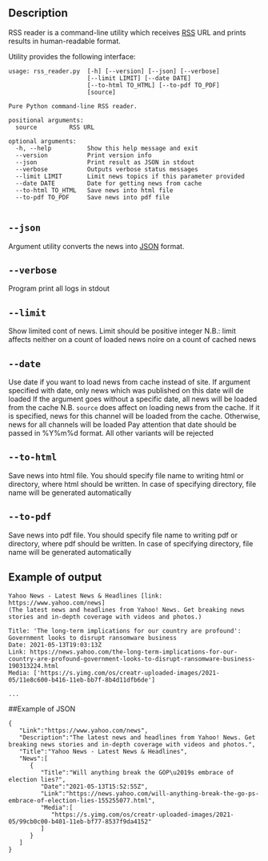 
## Description

RSS reader is a command-line utility which receives [RSS](wikipedia.org/wiki/RSS) URL and prints results in human-readable format. 

Utility provides the following interface:
```shell
usage: rss_reader.py  [-h] [--version] [--json] [--verbose]
                      [--limit LIMIT] [--date DATE]
                      [--to-html TO_HTML] [--to-pdf TO_PDF]
                      [source]

Pure Python command-line RSS reader.

positional arguments:
  source         RSS URL

optional arguments:
  -h, --help          Show this help message and exit
  --version           Print version info
  --json              Print result as JSON in stdout
  --verbose           Outputs verbose status messages
  --limit LIMIT       Limit news topics if this parameter provided
  --date DATE         Date for getting news from cache
  --to-html TO_HTML   Save news into html file
  --to-pdf TO_PDF     Save news into pdf file
    

```

## `--json` 
Argument utility converts the news into [JSON](https://en.wikipedia.org/wiki/JSON) format.
## `--verbose`  
Program  print all logs in stdout
## `--limit`
Show limited cont of news. Limit should be positive integer
N.B.: limit affects neither  on a count of loaded news noire on a count of cached news
## `--date`
Use date if you want to load news from cache instead of site.
If argument specified with date, only news which was published on this date will de loaded
If the argument goes without a specific date, all news will be loaded from the cache
N.B. `source` does affect on loading news from the cache. If it is specified, news for this channel will be loaded 
from the cache. Otherwise, news for all channels will be loaded
Pay attention that date should be passed in %Y%m%d format. All other variants will be rejected
## `--to-html`
Save news into html file. You should specify file name to writing html or directory, where html should be written. 
In case of specifying directory, file name will be generated automatically
## `--to-pdf`
Save news into pdf file. You should specify file name to writing pdf or directory, where pdf should be written. 
In case of specifying directory, file name will be generated automatically


## Example of output

```
Yahoo News - Latest News & Headlines [link: https://www.yahoo.com/news]
(The latest news and headlines from Yahoo! News. Get breaking news stories and in-depth coverage with videos and photos.)

Title: 'The long-term implications for our country are profound': Government looks to disrupt ransomware business
Date: 2021-05-13T19:03:13Z
Link: https://news.yahoo.com/the-long-term-implications-for-our-country-are-profound-government-looks-to-disrupt-ransomware-business-190313224.html
Media: ['https://s.yimg.com/os/creatr-uploaded-images/2021-05/11e8c600-b416-11eb-bb7f-8b4d11dfb6de']

...
```

##Example of JSON
```
{
   "Link":"https://www.yahoo.com/news",
   "Description":"The latest news and headlines from Yahoo! News. Get breaking news stories and in-depth coverage with videos and photos.",
   "Title":"Yahoo News - Latest News & Headlines",
   "News":[
      {
         "Title":"Will anything break the GOP\u2019s embrace of election lies?",
         "Date":"2021-05-13T15:52:55Z",
         "Link":"https://news.yahoo.com/will-anything-break-the-go-ps-embrace-of-election-lies-155255077.html",
         "Media":[
            "https://s.yimg.com/os/creatr-uploaded-images/2021-05/99cb0c00-b401-11eb-bf77-8537f9da4152"
         ]
      }
   ]
}
```
